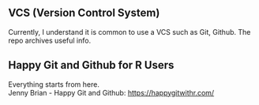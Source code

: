 ## VCS (Version Control System)

Currently, I understand it is common to use a VCS such as Git, Github. The repo archives useful info.  

## Happy Git and Github for R Users  
Everything starts from here.  
Jenny Brian - Happy Git and Github: https://happygitwithr.com/  
